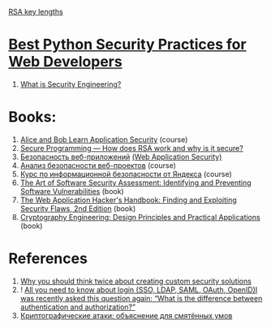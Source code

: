 


[RSA key lengths](https://www.javamex.com/tutorials/cryptography/rsa_key_length.shtml)
# [Best Python Security Practices for Web Developers](https://www.arjancodes.com/blog/best-practices-for-securing-python-applications/)

1. [What is Security Engineering?](https://newsletter.pragmaticengineer.com/p/security-engineering?utm_source=substack&publication_id=458709&post_id=143615572&utm_medium=email&utm_content=share&utm_campaign=email-share&triggerShare=true&isFreemail=true&r=1vxw4z&triedRedirect=true)

# Books:

1. [Alice and Bob Learn Application Security](https://www.wiley.com/en-us/Alice+and+Bob+Learn+Application+Security-p-9781119687405) (course)
2. [Secure Programming — How does RSA work and why is it secure?](https://iorilan.medium.com/secure-programming-how-does-rsa-work-and-why-is-it-secure-84ec0f8f8712)
3. [Безопасность веб-приложений](https://habr.com/ru/post/654783/) [(Web Application Security)](https://www.oreilly.com/library/view/web-application-security/9781492053101/)
4. [Анализ безопасности веб-проектов](https://stepik.org/course/127/promo) (course)
5. [Курс по информационной безопасности от Яндекса](https://www.youtube.com/playlist?list=PLQfolpjf5pQIbNjAWD01p46aNjp5CNulI) (course)
6. [The Art of Software Security Assessment: Identifying and Preventing Software Vulnerabilities](https://www.oreilly.com/library/view/the-art-of/0321444426/) (book)
7. [The Web Application Hacker's Handbook: Finding and Exploiting Security Flaws, 2nd Edition](https://www.wiley.com/en-us/The+Web+Application+Hacker's+Handbook:+Finding+and+Exploiting+Security+Flaws,+2nd+Edition-p-9781118026472) (book)
8. [Cryptography Engineering: Design Principles and Practical Applications](https://www.amazon.co.uk/exec/obidos/ASIN/0470474246/counterpane/) (book)

# References

1. [Why you should think twice about creating custom security solutions](https://vvsevolodovich.dev/why-you-should-think-twice-about-creating-custom-security-solutions/)
2. ! [All you need to know about login (SSO, LDAP, SAML, OAuth, OpenID)I was recently asked this question again: “What is the difference between authentication and authorization?”](https://iorilan.medium.com/all-you-need-to-know-about-login-sso-ldap-saml-oauth-openid-i-was-recently-asked-this-question-aea8ae47ce2b)
3. [Криптографические атаки: объяснение для смятённых умов](https://habr.com/ru/post/462437/)

